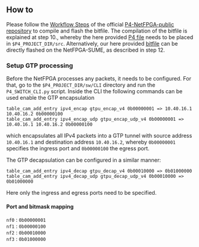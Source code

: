 ## How to
Please follow the [Workflow Steps](https://github.com/NetFPGA/P4-NetFPGA-public/wiki/Workflow-Overview#workflow-steps)
of the official [P4-NetFPGA-public repository](https://github.com/NetFPGA/P4-NetFPGA-public) to compile and flash the bitfile.
The compilation of the bitfile is explained at step 10., whereby the here provided [P4 file](GTP_en_decode.p4) needs to be placed in `$P4_PROJECT_DIR/src`.
Alternatively, our here provided [bitfile](GTP_en_decode.bit) can be directly flashed on the NetFPGA-SUME, as described in step 12.

### Setup GTP processing
Before the NetFPGA processes any packets, it needs to be configured.
For that, go to the `$P4_PROJECT_DIR/sw/CLI` directory and run the `P4_SWITCH_CLI.py` script.
Inside the CLI the following commands can be used enable the GTP encapsulation
```
table_cam_add_entry ipv4_encap gtpu_encap_v4 0b00000001 => 10.40.16.1 10.40.16.2 0b00000100
table_cam_add_entry ipv4_encap_udp gtpu_encap_udp_v4 0b00000001 => 10.40.16.1 10.40.16.2 0b00000100
```
which encapsulates all IPv4 packets into a GTP tunnel with source address `10.40.16.1` and destination address `10.40.16.2`,
whereby `0b00000001` specifies the ingress port and `0b00000100` the egress port.

The GTP decapsulation can be configured in a similar manner:
```
table_cam_add_entry ipv4_decap gtpu_decap_v4 0b00010000 => 0b01000000
table_cam_add_entry ipv4_decap_udp gtpu_decap_udp_v4 0b00010000 => 0b01000000
```
Here only the ingress and egress ports need to be specified.

#### Port and bitmask mapping 
`nf0` : `0b00000001`\
`nf1` : `0b00000100`\
`nf2` : `0b00010000`\
`nf3` : `0b01000000`

